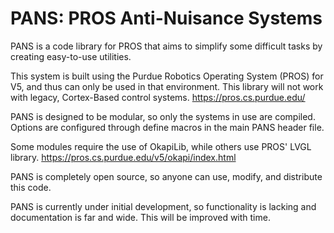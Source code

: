 # PANS: PROS Anti-Nuisance Systems
PANS is a code library for PROS that aims to simplify some difficult tasks by creating easy-to-use utilities.

This system is built using the Purdue Robotics Operating System (PROS) for V5, and thus can only be used in that environment.  This library will not work with legacy, Cortex-Based control systems.
https://pros.cs.purdue.edu/

PANS is designed to be modular, so only the systems in use are compiled.  Options are configured through define macros in the main PANS header file.

Some modules require the use of OkapiLib, while others use PROS' LVGL library.
https://pros.cs.purdue.edu/v5/okapi/index.html

PANS is completely open source, so anyone can use, modify, and distribute this code.

PANS is currently under initial development, so functionality is lacking and documentation is far and wide.  This will be improved with time.
